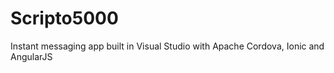 # Scripto5000
Instant messaging app built in Visual Studio with Apache Cordova, Ionic and AngularJS
